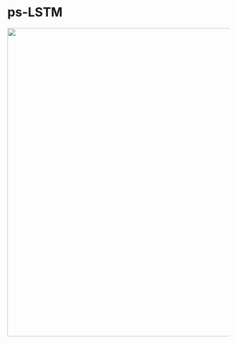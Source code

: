 # ps-LSTM


<img src="https://user-images.githubusercontent.com/22850008/156222664-6f67c60e-dfe0-4258-9861-132f44ae8113.png" width="700">
